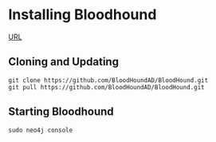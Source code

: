 # Installing Bloodhound
[URL](https://github.com/BloodHoundAD/BloodHound)

## Cloning and Updating
```
git clone https://github.com/BloodHoundAD/BloodHound.git
git pull https://github.com/BloodHoundAD/BloodHound.git
```

## Starting Bloodhound
```
sudo neo4j console
```
